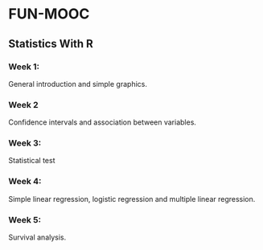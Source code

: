 # FUN-MOOC
## Statistics With R
### Week 1:
General introduction and simple graphics.
### Week 2
Confidence intervals and association between variables.
### Week 3:
Statistical test
### Week 4:
Simple linear regression, logistic regression and multiple linear regression.
### Week 5:
Survival analysis.